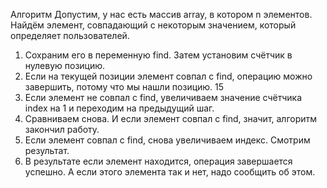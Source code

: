 Алгоритм
Допустим, у нас есть массив array, в котором n элементов. Найдём элемент, совпадающий с
некоторым значением, который определяет пользователей.
1. Сохраним его в переменную find. Затем установим счётчик в нулевую позицию.
2. Если на текущей позиции элемент совпал с find, операцию можно завершить, потому
что мы нашли позицию.
15
3. Если элемент не совпал с find, увеличиваем значение счётчика index на 1 и переходим
на предыдущий шаг.
4. Сравниваем снова. И если элемент совпал с find, значит, алгоритм закончил работу.
5. Если элемент совпал с find, снова увеличиваем индекс. Смотрим результат.
6. В результате если элемент находится, операция завершается успешно. А если этого
элемента так и нет, надо сообщить об этом.
